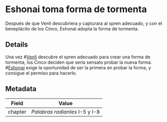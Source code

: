 # Eshonai toma forma de tormenta
Después de que Venli descubriera y capturara al spren adecuado, y con el beneplácito de los Cinco, Eshonai adopta la forma de tormenta.

## Details
Una vez #[Venli](characters/venli) descubre el spren adecuado para crear una forma de tormenta, los Cinco deciden que sería sensato probar la nueva forma. #[Eshonai](characters/eshonai) exige la oportunidad de ser la primera en probar la forma, y consigue el permiso para hacerlo.

## Metadata
| Field | Value |
| ----- | ----- |
| chapter | *Palabras radiantes* I-5 y I-8 |
